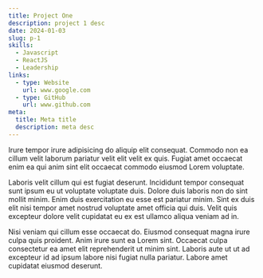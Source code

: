 ```yaml
---
title: Project One
description: project 1 desc
date: 2024-01-03
slug: p-1
skills:
  - Javascript
  - ReactJS
  - Leadership
links:
  - type: Website
    url: www.google.com
  - type: GitHub
    url: www.github.com
meta:
  title: Meta title
  description: meta desc
---
```


Irure tempor irure adipisicing do aliquip elit consequat. Commodo non ea cillum velit laborum pariatur velit elit velit ex quis. Fugiat amet occaecat enim ea qui anim sint elit occaecat commodo eiusmod Lorem voluptate.

Laboris velit cillum qui est fugiat deserunt. Incididunt tempor consequat sunt ipsum eu ut voluptate voluptate duis. Dolore duis laboris non do sint mollit minim. Enim duis exercitation eu esse est pariatur minim. Sint ex duis elit nisi tempor amet nostrud voluptate amet officia qui duis. Velit quis excepteur dolore velit cupidatat eu ex est ullamco aliqua veniam ad in.

Nisi veniam qui cillum esse occaecat do. Eiusmod consequat magna irure culpa quis proident. Anim irure sunt ea Lorem sint. Occaecat culpa consectetur ea amet elit reprehenderit ut minim sint. Laboris aute ut ut ad excepteur id ad ipsum labore nisi fugiat nulla pariatur. Labore amet cupidatat eiusmod deserunt.
